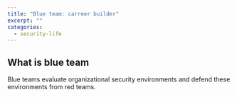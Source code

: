 ```yaml
---
title: "Blue team: carreer builder"
excerpt: "" 
categories:
  - security-life
---
```


## What is blue team

Blue teams evaluate organizational security environments and defend these environments from red teams.

